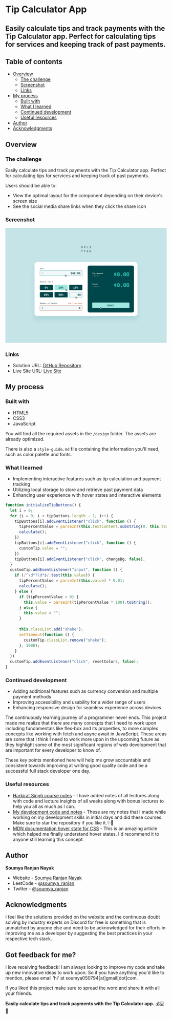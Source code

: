 # Tip Calculator App

## Easily calculate tips and track payments with the Tip Calculator app. Perfect for calculating tips for services and keeping track of past payments.

## Table of contents

- [Overview](#overview)
  - [The challenge](#the-challenge)
  - [Screenshot](#screenshot)
  - [Links](#links)
- [My process](#my-process)
  - [Built with](#built-with)
  - [What I learned](#what-i-learned)
  - [Continued development](#continued-development)
  - [Useful resources](#useful-resources)
- [Author](#author)
- [Acknowledgments](#acknowledgments)

## Overview

### The challenge

Easily calculate tips and track payments with the Tip Calculator app. Perfect for calculating tips for services and keeping track of past payments.

Users should be able to:

- View the optimal layout for the component depending on their device's screen size
- See the social media share links when they click the share icon

### Screenshot

![Design Preview](./design/active-states.jpg)

### Links

- Solution URL: [GitHub Repository](https://github.com/Soumya-Ranjan-Nayak/Tip-calculator-app_frontend_project)
- Live Site URL: [Live Site](https://tip-calculator-frontend.netlify.app/)

## My process

### Built with

- HTML5
- CSS3
- JavaScript

You will find all the required assets in the `/design` folder. The assets are already optimized.

There is also a `style-guide.md` file containing the information you'll need, such as color palette and fonts.

### What I learned

- Implementing interactive features such as tip calculation and payment tracking
- Utilizing local storage to store and retrieve past payment data
- Enhancing user experience with hover states and interactive elements

```js
function initializeTipButtons() {
  let i = 0;
  for (i = 0; i < tipButtons.length - 1; i++) {
    tipButtons[i].addEventListener("click", function () {
      tipPercentValue = parseInt(this.textContent.substring(0, this.textContent.length - 1)) * 0.01;
      calculate();
    })
    tipButtons[i].addEventListener("click", function () {
      customTip.value = "";
    })
    tipButtons[i].addEventListener("click", changeBg, false);
  }
  customTip.addEventListener("input", function () {
    if (/^\d*?\d*$/.test(this.value)) {
      tipPercentValue = parseInt(this.value) * 0.01;
      calculate();
    } else {
      if (tipPercentValue > 0) {
        this.value = parseInt(tipPercentValue * 100).toString();
      } else {
        this.value = "";
      }

      this.classList.add("shake");
      setTimeout(function () {
        customTip.classList.remove("shake");
      }, 1000);
    }
  })
  customTip.addEventListener("click", resetColors, false);
}
```

### Continued development

- Adding additional features such as currency conversion and multiple payment methods
- Improving accessibility and usability for a wider range of users
- Enhancing responsive design for seamless experience across devices

The continuously learning journey of a programmer never ends. This project made me realize that there are many concepts that I need to work upon including fundamentals like flex-box and its properties, to more complex concepts like working with fetch and async await in JavaScript. These areas are some that I think I need to work more upon in the upcoming future as they highlight some of the most significant regions of web development that are important for every developer to know of.

These key points mentioned here will help me grow accountable and consistent towards improving at writing good quality code and be a successful full stack developer one day.

### Useful resources

- [Harkirat Singh course notes](https://github.com/Soumya-Ranjan-Nayak/harkirat-singh-course_code_and_notes) - I have added notes of all lectures along with code and lecture insights of all weeks along with bonus lectures to help you all as much as I can.
- [My development code and notes](https://github.com/Soumya-Ranjan-Nayak/cwh-web-dev-playlist_code_and_notes) - These are my notes that I made while working on my development skills in initial days and did these courses. Make sure to star the repository if you like it.✨💫
- [MDN documentation hover state for CSS](https://developer.mozilla.org/en-US/docs/Web/CSS/:hover) - This is an amazing article which helped me finally understand hover states. I'd recommend it to anyone still learning this concept.

## Author

**Soumya Ranjan Nayak**

- Website - [Soumya Ranjan Nayak](https://itsmesoumya.netlify.app/)
- LeetCode - [@soumya_ranjan](https://leetcode.com/u/soumya_ranjan/)
- Twitter - [@soumya_ranjan](https://www.twitter.com/soumya_ranjan)

## Acknowledgments

I feel like the solutions provided on the website and the continuous doubt solving by industry experts on Discord for free is something that is unmatched by anyone else and need to be acknowledged for their efforts in improving me as a developer by suggesting the best practices in your respective tech stack.

## Got feedback for me?

I love receiving feedback! I am always looking to improve my code and take up new innovative ideas to work upon. So if you have anything you'd like to mention, please email 'hi' at soumya050794[at]gmail[dot]com.

If you liked this project make sure to spread the word and share it with all your friends.

**Easily calculate tips and track payments with the Tip Calculator app.** 💰💻📱

